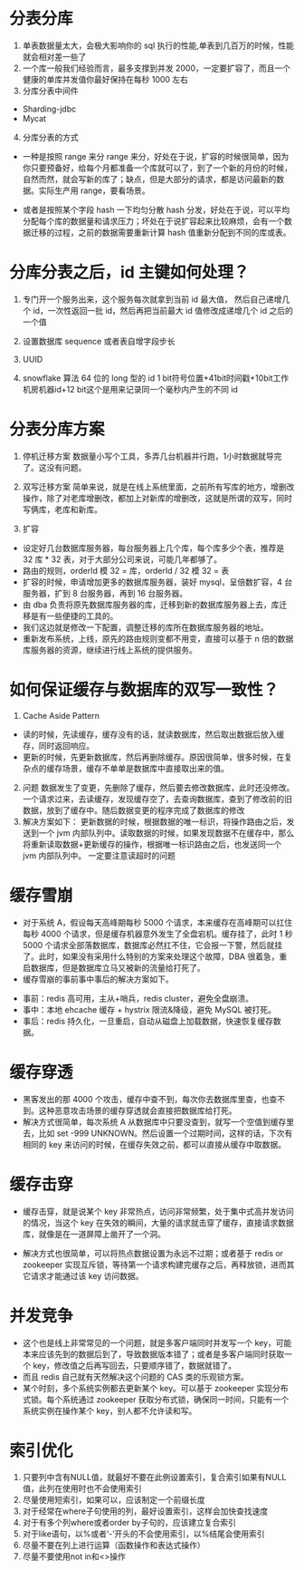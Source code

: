 # 分表分库
1. 单表数据量太大，会极大影响你的 sql 执行的性能,单表到几百万的时候，性能就会相对差一些了
2. 一个库一般我们经验而言，最多支撑到并发 2000，一定要扩容了，而且一个健康的单库并发值你最好保持在每秒 1000 左右
3. 分库分表中间件
- Sharding-jdbc
- Mycat
4. 分库分表的方式
- 一种是按照 range 来分
range 来分，好处在于说，扩容的时候很简单，因为你只要预备好，给每个月都准备一个库就可以了，到了一个新的月份的时候，自然而然，就会写新的库了；缺点，但是大部分的请求，都是访问最新的数据。实际生产用 range，要看场景。

- 或者是按照某个字段 hash 一下均匀分散
hash 分发，好处在于说，可以平均分配每个库的数据量和请求压力；坏处在于说扩容起来比较麻烦，会有一个数据迁移的过程，之前的数据需要重新计算 hash 值重新分配到不同的库或表。


# 分库分表之后，id 主键如何处理？
1. 专门开一个服务出来，这个服务每次就拿到当前 id 最大值，
然后自己递增几个 id，一次性返回一批 id，然后再把当前最大 id 值修改成递增几个 id 之后的一个值

2. 设置数据库 sequence 或者表自增字段步长

3. UUID

4. snowflake 算法  64 位的 long 型的 id
1 bit符号位置+41bit时间戳+10bit工作机房机器id+12 bit这个是用来记录同一个毫秒内产生的不同 id

# 分表分库方案
1. 停机迁移方案
数据量小写个工具，多弄几台机器并行跑，1小时数据就导完了。这没有问题。
2. 双写迁移方案
简单来说，就是在线上系统里面，之前所有写库的地方，增删改操作，除了对老库增删改，都加上对新库的增删改，这就是所谓的双写，同时写俩库，老库和新库。

3. 扩容
- 设定好几台数据库服务器，每台服务器上几个库，每个库多少个表，推荐是 32 库 * 32 表，对于大部分公司来说，可能几年都够了。
- 路由的规则，orderId 模 32 = 库，orderId / 32 模 32 = 表
- 扩容的时候，申请增加更多的数据库服务器，装好 mysql，呈倍数扩容，4 台服务器，扩到 8 台服务器，再到 16 台服务器。
- 由 dba 负责将原先数据库服务器的库，迁移到新的数据库服务器上去，库迁移是有一些便捷的工具的。
- 我们这边就是修改一下配置，调整迁移的库所在数据库服务器的地址。
- 重新发布系统，上线，原先的路由规则变都不用变，直接可以基于 n 倍的数据库服务器的资源，继续进行线上系统的提供服务。

# 如何保证缓存与数据库的双写一致性？
1. Cache Aside Pattern
* 读的时候，先读缓存，缓存没有的话，就读数据库，然后取出数据后放入缓存，同时返回响应。
* 更新的时候，先更新数据库，然后再删除缓存。原因很简单，很多时候，在复杂点的缓存场景，缓存不单单是数据库中直接取出来的值。
2. 问题
数据发生了变更，先删除了缓存，然后要去修改数据库，此时还没修改。一个请求过来，去读缓存，发现缓存空了，去查询数据库，查到了修改前的旧数据，放到了缓存中。随后数据变更的程序完成了数据库的修改
2. 解决方案如下：
更新数据的时候，根据数据的唯一标识，将操作路由之后，发送到一个 jvm 内部队列中。读取数据的时候，如果发现数据不在缓存中，那么将重新读取数据+更新缓存的操作，根据唯一标识路由之后，也发送同一个 jvm 内部队列中。
一定要注意读超时的问题

# 缓存雪崩
- 对于系统 A，假设每天高峰期每秒 5000 个请求，本来缓存在高峰期可以扛住每秒 4000 个请求，但是缓存机器意外发生了全盘宕机。缓存挂了，此时 1 秒 5000 个请求全部落数据库，数据库必然扛不住，它会报一下警，然后就挂了。此时，如果没有采用什么特别的方案来处理这个故障，DBA 很着急，重启数据库，但是数据库立马又被新的流量给打死了。
- 缓存雪崩的事前事中事后的解决方案如下。
* 事前：redis 高可用，主从+哨兵，redis cluster，避免全盘崩溃。
* 事中：本地 ehcache 缓存 + hystrix 限流&降级，避免 MySQL 被打死。
* 事后：redis 持久化，一旦重启，自动从磁盘上加载数据，快速恢复缓存数据。

# 缓存穿透
- 黑客发出的那 4000 个攻击，缓存中查不到，每次你去数据库里查，也查不到。这种恶意攻击场景的缓存穿透就会直接把数据库给打死。
- 解决方式很简单，每次系统 A 从数据库中只要没查到，就写一个空值到缓存里去，比如 set -999 UNKNOWN。然后设置一个过期时间，这样的话，下次有相同的 key 来访问的时候，在缓存失效之前，都可以直接从缓存中取数据。

# 缓存击穿
- 缓存击穿，就是说某个 key 非常热点，访问非常频繁，处于集中式高并发访问的情况，当这个 key 在失效的瞬间，大量的请求就击穿了缓存，直接请求数据库，就像是在一道屏障上凿开了一个洞。

- 解决方式也很简单，可以将热点数据设置为永远不过期；或者基于 redis or zookeeper 实现互斥锁，等待第一个请求构建完缓存之后，再释放锁，进而其它请求才能通过该 key 访问数据。

# 并发竞争
- 这个也是线上非常常见的一个问题，就是多客户端同时并发写一个 key，可能本来应该先到的数据后到了，导致数据版本错了；或者是多客户端同时获取一个 key，修改值之后再写回去，只要顺序错了，数据就错了。
- 而且 redis 自己就有天然解决这个问题的 CAS 类的乐观锁方案。
- 某个时刻，多个系统实例都去更新某个 key。可以基于 zookeeper 实现分布式锁。每个系统通过 zookeeper 获取分布式锁，确保同一时间，只能有一个系统实例在操作某个 key，别人都不允许读和写。

# 索引优化

1. 只要列中含有NULL值，就最好不要在此例设置索引，复合索引如果有NULL值，此列在使用时也不会使用索引
2. 尽量使用短索引，如果可以，应该制定一个前缀长度
3. 对于经常在where子句使用的列，最好设置索引，这样会加快查找速度
4. 对于有多个列where或者order by子句的，应该建立复合索引
5. 对于like语句，以%或者‘-’开头的不会使用索引，以%结尾会使用索引
6. 尽量不要在列上进行运算（函数操作和表达式操作）
7. 尽量不要使用not in和<>操作










